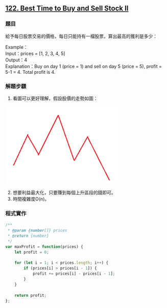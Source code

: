 ## [122. Best Time to Buy and Sell Stock II](https://leetcode.com/problems/best-time-to-buy-and-sell-stock-ii/description/?envType=study-plan-v2&envId=top-interview-150 "Title")

### 題目
給予每日股票交易的價格，每日只能持有一檔股票，算出最高的獲利是多少：


Example：  
Input：prices = [1, 2, 3, 4, 5]  
Output：4  
Explanation：Buy on day 1 (price = 1) and sell on day 5 (price = 5), profit = 5-1 = 4.
Total profit is 4.

### 解題步驟
1. 看圖可以更好理解，假設股價的走勢如圖：  
<img src="../pictures/122.png">  

2. 想要利益最大化，只要賺到每個上升區段的錢即可。
3. 時間複雜度O(n)。


### 程式實作

```javascript
/**
 * @param {number[]} prices
 * @return {number}
 */
var maxProfit = function(prices) {
    let profit = 0;

    for (let i = 1; i < prices.length; i++) {
        if (prices[i] > prices[i - 1]) {
            profit += prices[i] - prices[i - 1];
        }
    }

    return profit;
};
```


